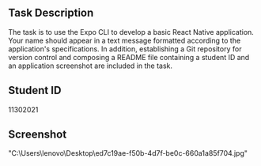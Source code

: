 ## Task Description
The task is to use the Expo CLI to develop a basic React Native application. Your name should appear in a text message formatted according to the application's specifications. In addition, establishing a Git repository for version control and composing a README file containing a student ID and an application screenshot are included in the task.

## Student ID
11302021

## Screenshot
"C:\Users\lenovo\Desktop\ed7c19ae-f50b-4d7f-be0c-660a1a85f704.jpg"
